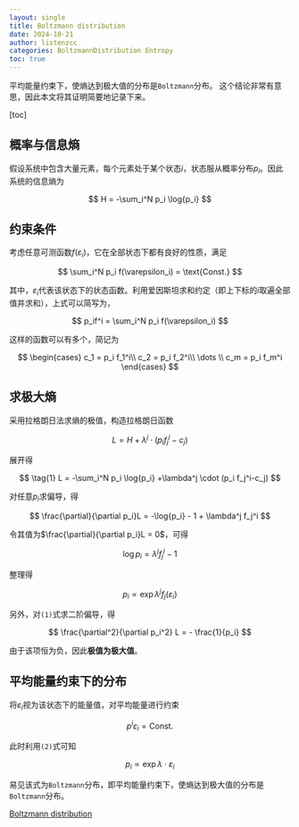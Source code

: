 ```yaml
---
layout: single
title: Boltzmann distribution
date: 2024-10-21
author: listenzcc
categories: BoltzmannDistribution Entropy
toc: true
---
```


平均能量约束下，使熵达到极大值的分布是`Boltzmann`分布。
这个结论非常有意思，因此本文将其证明简要地记录下来。

[toc]

## 概率与信息熵

假设系统中包含大量元素，每个元素处于某个状态$i$，状态服从概率分布$p_i$。因此系统的信息熵为

$$
H = -\sum_i^N p_i \log{p_i}
$$

## 约束条件

考虑任意可测函数$f(\varepsilon_i)$，它在全部状态下都有良好的性质，满足

$$
\sum_i^N p_i f(\varepsilon_i) = \text{Const.}
$$

其中，$\varepsilon_i$代表该状态下的状态函数。利用爱因斯坦求和约定（即上下标的$i$取遍全部值并求和），上式可以简写为，

$$
p_if^i = \sum_i^N p_i f(\varepsilon_i)
$$

这样的函数可以有多个，简记为

$$
\begin{cases}
c_1 = p_i f_1^i\\
c_2 = p_i f_2^i\\
\dots \\
c_m = p_i f_m^i
\end{cases}
$$

## 求极大熵

采用拉格朗日法求熵的极值，构造拉格朗日函数

$$
L = H + \lambda^j \cdot (p_i f_j^i-c_j)
$$

展开得

$$
\tag{1} L = -\sum_i^N p_i \log{p_i}  +\lambda^j \cdot (p_i f_j^i-c_j)
$$

对任意$p_i$求偏导，得

$$
\frac{\partial}{\partial p_i}L = -\log{p_i} - 1 + \lambda^j f_j^i
$$

令其值为$\frac{\partial}{\partial p_i}L  = 0$，可得

$$
\log{p_i}=\lambda^j f_j^i - 1
$$

整理得

$$
\tag{2} p_i \propto \exp{\lambda^j f_j(\varepsilon_i)}
$$

另外，对`(1)`式求二阶偏导，得

$$
\frac{\partial^2}{\partial p_i^2} L = - \frac{1}{p_i}
$$

由于该项恒为负，因此**极值为极大值**。

## 平均能量约束下的分布

将$\varepsilon_i$视为该状态下的能量值，对平均能量进行约束

$$
p^i \varepsilon_i=\text{Const.}
$$

此时利用`(2)`式可知

$$
p_i \propto \exp{\lambda \cdot\varepsilon_i}
$$

易见该式为`Boltzmann`分布，即平均能量约束下，使熵达到极大值的分布是`Boltzmann`分布。

[Boltzmann distribution](https://en.wikipedia.org/wiki/Boltzmann_distribution)
